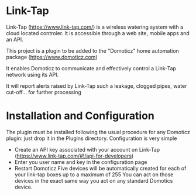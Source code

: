 # Link-Tap

Link-Tap (https://www.link-tap.com/) is a wireless watering system with a cloud located controler. It is accessible through a web site, mobile apps and an API.  

This project is a plugin to be added to the "Domoticz" home automation package (https://www.domoticz.com)

It enables Domoticz to communicate and effectively control a Link-Tap network using its API.

It will report alerts raised by Link-Tap such a leakage, clogged pipes, water cut-off... for further processing


# Installation and Configuration

The plugin must be installed following the usual procedure for any Domoticz plugin: just drop it in the Plugins directory.
Configuration is very simple
- Create an API key associated with your account on Link-Tap (https://www.link-tap.com/#!/api-for-developers)
- Enter you user name and key in the configuration page
- Restart Domoticz
Five devices will be automatically created for each of your link-tap boxes up to a maximum of 255
You can act on those devices in the exact same way you act on any standard Domotics device.

